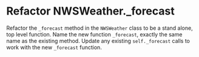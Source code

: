 # Refactor NWSWeather._forecast

Refactor the `_forecast` method in the `NWSWeather` class to be a stand alone, top level function.
Name the new function `_forecast`, exactly the same name as the existing method.
Update any existing `self._forecast` calls to work with the new `_forecast` function.
